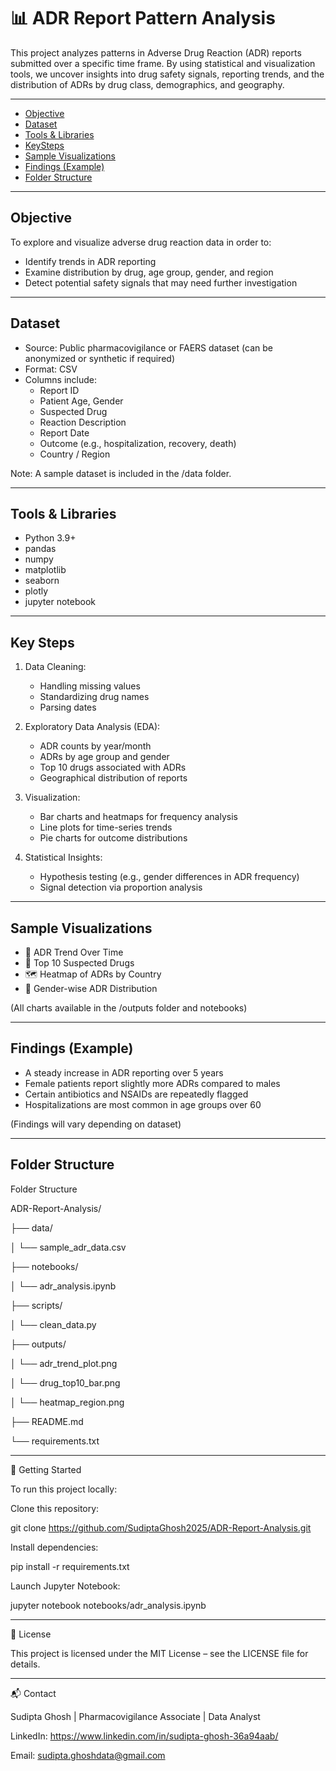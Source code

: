 # 📊 ADR Report Pattern Analysis

This project analyzes patterns in Adverse Drug Reaction (ADR) reports submitted over a specific time frame. By using statistical and visualization tools, we uncover insights into drug safety signals, reporting trends, and the distribution of ADRs by drug class, demographics, and geography.

---


- [Objective](#objective)
- [Dataset](#dataset)
- [Tools & Libraries](#Tools-&-Libraries)
- [KeySteps](#Key-Steps)
- [Sample Visualizations](#Sample-Visualizations)
- [Findings (Example)](#Findings (Example))
- [Folder Structure](#Folder-Structure)

---

## Objective

To explore and visualize adverse drug reaction data in order to:
- Identify trends in ADR reporting
- Examine distribution by drug, age group, gender, and region
- Detect potential safety signals that may need further investigation

---

## Dataset

- Source: Public pharmacovigilance or FAERS dataset (can be anonymized or synthetic if required)
- Format: CSV
- Columns include:
  - Report ID
  - Patient Age, Gender
  - Suspected Drug
  - Reaction Description
  - Report Date
  - Outcome (e.g., hospitalization, recovery, death)
  - Country / Region

Note: A sample dataset is included in the /data folder.

---

## Tools & Libraries

- Python 3.9+
- pandas
- numpy
- matplotlib
- seaborn
- plotly
- jupyter notebook

---

## Key Steps

1. Data Cleaning:
   - Handling missing values
   - Standardizing drug names
   - Parsing dates

2. Exploratory Data Analysis (EDA):
   - ADR counts by year/month
   - ADRs by age group and gender
   - Top 10 drugs associated with ADRs
   - Geographical distribution of reports

3. Visualization:
   - Bar charts and heatmaps for frequency analysis
   - Line plots for time-series trends
   - Pie charts for outcome distributions

4. Statistical Insights:
   - Hypothesis testing (e.g., gender differences in ADR frequency)
   - Signal detection via proportion analysis

---

## Sample Visualizations

- 📌 ADR Trend Over Time
- 🧪 Top 10 Suspected Drugs
- 🗺️ Heatmap of ADRs by Country
- 🚻 Gender-wise ADR Distribution

(All charts available in the /outputs folder and notebooks)

---

## Findings (Example)

- A steady increase in ADR reporting over 5 years
- Female patients report slightly more ADRs compared to males
- Certain antibiotics and NSAIDs are repeatedly flagged
- Hospitalizations are most common in age groups over 60

(Findings will vary depending on dataset)

---

## Folder Structure
Folder Structure

ADR-Report-Analysis/

├── data/

│ └── sample_adr_data.csv

├── notebooks/

│ └── adr_analysis.ipynb

├── scripts/

│ └── clean_data.py

├── outputs/

│ └── adr_trend_plot.png

│ └── drug_top10_bar.png

│ └── heatmap_region.png

├── README.md

└── requirements.txt

---

🚀 Getting Started

To run this project locally:

Clone this repository:

git clone https://github.com/SudiptaGhosh2025/ADR-Report-Analysis.git

Install dependencies:

pip install -r requirements.txt

Launch Jupyter Notebook:

jupyter notebook notebooks/adr_analysis.ipynb

---

🧾 License

This project is licensed under the MIT License – see the LICENSE file for details.

---

📬 Contact

Sudipta Ghosh | Pharmacovigilance Associate | Data Analyst

LinkedIn: https://www.linkedin.com/in/sudipta-ghosh-36a94aab/

Email: sudipta.ghoshdata@gmail.com
